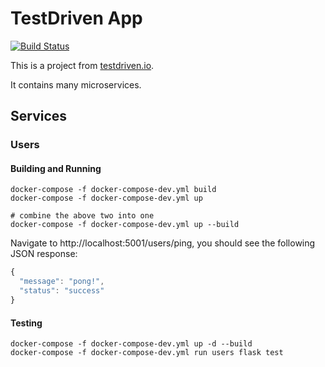 # TestDriven App

[![Build Status](https://travis-ci.org/luoos/testdriven-app.svg?branch=master)](https://travis-ci.org/luoos/testdriven-app)

This is a project from [testdriven.io](https://testdriven.io/courses/microservices-with-docker-flask-and-react).

It contains many microservices.

## Services

### Users

#### Building and Running

```shell
docker-compose -f docker-compose-dev.yml build
docker-compose -f docker-compose-dev.yml up

# combine the above two into one
docker-compose -f docker-compose-dev.yml up --build
```

Navigate to http://localhost:5001/users/ping, you should see the following JSON response:
```javascript
{
  "message": "pong!",
  "status": "success"
}
```

#### Testing

```shell
docker-compose -f docker-compose-dev.yml up -d --build
docker-compose -f docker-compose-dev.yml run users flask test
```